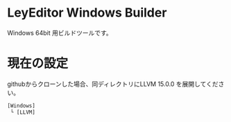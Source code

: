 # LeyEditor Windows Builder
Windows 64bit 用ビルドツールです。

# 現在の設定
githubからクローンした場合、同ディレクトリにLLVM 15.0.0 を展開してください。
```txt
[Windows]
 └ [LLVM]
```